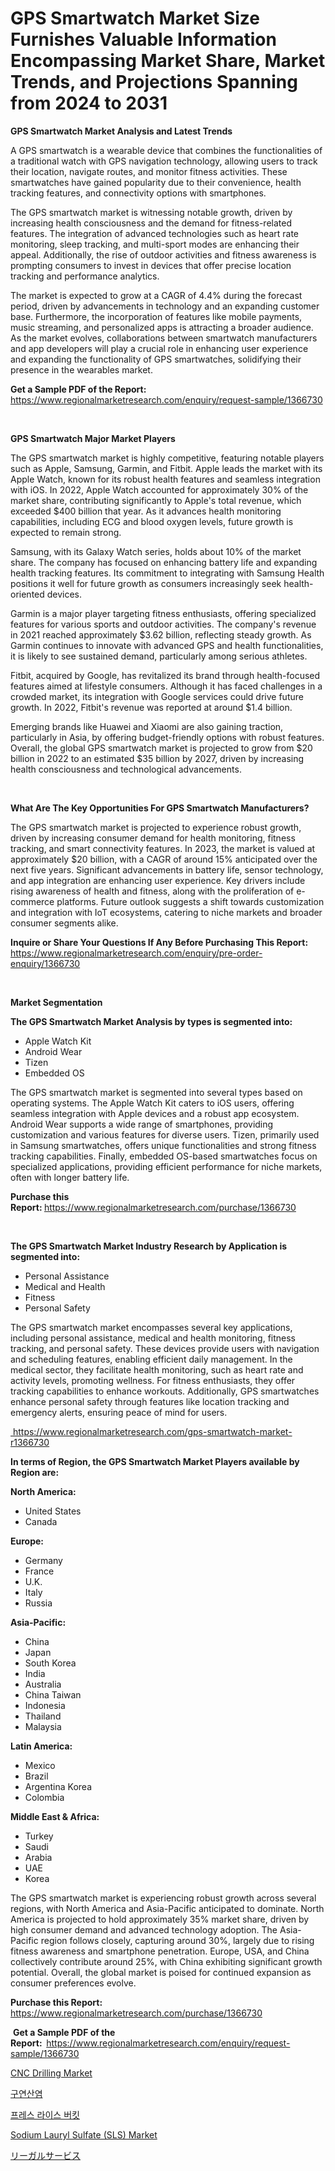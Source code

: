 <p><h1>GPS Smartwatch Market Size Furnishes Valuable Information Encompassing Market Share, Market Trends, and Projections Spanning from 2024 to 2031</h1></p><p><strong>GPS Smartwatch Market Analysis and Latest Trends</strong></p>
<p><p>A GPS smartwatch is a wearable device that combines the functionalities of a traditional watch with GPS navigation technology, allowing users to track their location, navigate routes, and monitor fitness activities. These smartwatches have gained popularity due to their convenience, health tracking features, and connectivity options with smartphones.</p><p>The GPS smartwatch market is witnessing notable growth, driven by increasing health consciousness and the demand for fitness-related features. The integration of advanced technologies such as heart rate monitoring, sleep tracking, and multi-sport modes are enhancing their appeal. Additionally, the rise of outdoor activities and fitness awareness is prompting consumers to invest in devices that offer precise location tracking and performance analytics.</p><p>The market is expected to grow at a CAGR of 4.4% during the forecast period, driven by advancements in technology and an expanding customer base. Furthermore, the incorporation of features like mobile payments, music streaming, and personalized apps is attracting a broader audience. As the market evolves, collaborations between smartwatch manufacturers and app developers will play a crucial role in enhancing user experience and expanding the functionality of GPS smartwatches, solidifying their presence in the wearables market.</p></p>
<p><strong>Get a Sample PDF of the Report:&nbsp;</strong> <a href="https://www.regionalmarketresearch.com/enquiry/request-sample/1366730">https://www.regionalmarketresearch.com/enquiry/request-sample/1366730</a></p>
<p>&nbsp;</p>
<p><strong>GPS Smartwatch Major Market Players</strong></p>
<p><p>The GPS smartwatch market is highly competitive, featuring notable players such as Apple, Samsung, Garmin, and Fitbit. Apple leads the market with its Apple Watch, known for its robust health features and seamless integration with iOS. In 2022, Apple Watch accounted for approximately 30% of the market share, contributing significantly to Apple's total revenue, which exceeded $400 billion that year. As it advances health monitoring capabilities, including ECG and blood oxygen levels, future growth is expected to remain strong.</p><p>Samsung, with its Galaxy Watch series, holds about 10% of the market share. The company has focused on enhancing battery life and expanding health tracking features. Its commitment to integrating with Samsung Health positions it well for future growth as consumers increasingly seek health-oriented devices.</p><p>Garmin is a major player targeting fitness enthusiasts, offering specialized features for various sports and outdoor activities. The company's revenue in 2021 reached approximately $3.62 billion, reflecting steady growth. As Garmin continues to innovate with advanced GPS and health functionalities, it is likely to see sustained demand, particularly among serious athletes.</p><p>Fitbit, acquired by Google, has revitalized its brand through health-focused features aimed at lifestyle consumers. Although it has faced challenges in a crowded market, its integration with Google services could drive future growth. In 2022, Fitbit's revenue was reported at around $1.4 billion.</p><p>Emerging brands like Huawei and Xiaomi are also gaining traction, particularly in Asia, by offering budget-friendly options with robust features. Overall, the global GPS smartwatch market is projected to grow from $20 billion in 2022 to an estimated $35 billion by 2027, driven by increasing health consciousness and technological advancements.</p></p>
<p>&nbsp;</p>
<p><strong>What Are The Key Opportunities For GPS Smartwatch Manufacturers?</strong></p>
<p><p>The GPS smartwatch market is projected to experience robust growth, driven by increasing consumer demand for health monitoring, fitness tracking, and smart connectivity features. In 2023, the market is valued at approximately $20 billion, with a CAGR of around 15% anticipated over the next five years. Significant advancements in battery life, sensor technology, and app integration are enhancing user experience. Key drivers include rising awareness of health and fitness, along with the proliferation of e-commerce platforms. Future outlook suggests a shift towards customization and integration with IoT ecosystems, catering to niche markets and broader consumer segments alike.</p></p>
<p><strong>Inquire or Share Your Questions If Any Before Purchasing This Report:</strong> <a href="https://www.regionalmarketresearch.com/enquiry/pre-order-enquiry/1366730">https://www.regionalmarketresearch.com/enquiry/pre-order-enquiry/1366730</a></p>
<p>&nbsp;</p>
<p><strong>Market Segmentation</strong></p>
<p><strong>The GPS Smartwatch Market Analysis by types is segmented into:</strong></p>
<p><ul><li>Apple Watch Kit</li><li>Android Wear</li><li>Tizen</li><li>Embedded OS</li></ul></p>
<p><p>The GPS smartwatch market is segmented into several types based on operating systems. The Apple Watch Kit caters to iOS users, offering seamless integration with Apple devices and a robust app ecosystem. Android Wear supports a wide range of smartphones, providing customization and various features for diverse users. Tizen, primarily used in Samsung smartwatches, offers unique functionalities and strong fitness tracking capabilities. Finally, embedded OS-based smartwatches focus on specialized applications, providing efficient performance for niche markets, often with longer battery life.</p></p>
<p><strong>Purchase this Report:&nbsp;</strong><a href="https://www.regionalmarketresearch.com/purchase/1366730">https://www.regionalmarketresearch.com/purchase/1366730</a></p>
<p>&nbsp;</p>
<p><strong>The GPS Smartwatch Market Industry Research by Application is segmented into:</strong></p>
<p><ul><li>Personal Assistance</li><li>Medical and Health</li><li>Fitness</li><li>Personal Safety</li></ul></p>
<p><p>The GPS smartwatch market encompasses several key applications, including personal assistance, medical and health monitoring, fitness tracking, and personal safety. These devices provide users with navigation and scheduling features, enabling efficient daily management. In the medical sector, they facilitate health monitoring, such as heart rate and activity levels, promoting wellness. For fitness enthusiasts, they offer tracking capabilities to enhance workouts. Additionally, GPS smartwatches enhance personal safety through features like location tracking and emergency alerts, ensuring peace of mind for users.</p></p>
<p><a href="https://www.regionalmarketresearch.com/gps-smartwatch-market-r1366730">&nbsp;https://www.regionalmarketresearch.com/gps-smartwatch-market-r1366730</a></p>
<p><strong>In terms of Region, the GPS Smartwatch Market Players available by Region are:</strong></p>
<p>
    <p> <strong> North America: </strong>
        <ul>
            <li>United States</li>
            <li>Canada</li>
        </ul>
        </p> 
    <p> <strong> Europe: </strong>
        <ul>
            <li>Germany</li>
            <li>France</li>
            <li>U.K.</li>
            <li>Italy</li>
            <li>Russia</li>
        </ul>
        </p> 
    <p> <strong> Asia-Pacific: </strong>
        <ul>
            <li>China</li>
            <li>Japan</li>
            <li>South Korea</li>
            <li>India</li>
            <li>Australia</li>
            <li>China Taiwan</li>
            <li>Indonesia</li>
            <li>Thailand</li>
            <li>Malaysia</li>
        </ul>
        </p> 
    <p> <strong> Latin America: </strong>
        <ul>
            <li>Mexico</li>
            <li>Brazil</li>
            <li>Argentina Korea</li>
            <li>Colombia</li>
        </ul>
        </p> 
    <p> <strong> Middle East & Africa: </strong>
        <ul>
            <li>Turkey</li>
            <li>Saudi</li>
            <li>Arabia</li>
            <li>UAE</li>
            <li>Korea</li>
        </ul>
    </p>
    </p>
<p><p>The GPS smartwatch market is experiencing robust growth across several regions, with North America and Asia-Pacific anticipated to dominate. North America is projected to hold approximately 35% market share, driven by high consumer demand and advanced technology adoption. The Asia-Pacific region follows closely, capturing around 30%, largely due to rising fitness awareness and smartphone penetration. Europe, USA, and China collectively contribute around 25%, with China exhibiting significant growth potential. Overall, the global market is poised for continued expansion as consumer preferences evolve.</p></p>
<p><strong>Purchase this Report: </strong><a href="https://www.regionalmarketresearch.com/purchase/1366730">https://www.regionalmarketresearch.com/purchase/1366730</a></p>
<p>&nbsp;<strong>Get a Sample PDF of the Report:&nbsp;&nbsp;</strong><a href="https://www.regionalmarketresearch.com/enquiry/request-sample/1366730">https://www.regionalmarketresearch.com/enquiry/request-sample/1366730</a></p>
<p><strong></strong></p>
<p><p><a href="https://www.linkedin.com/pulse/cnc-drilling-market-overview-regional-outlook-competitive-strategies-qvmte?trackingId=%2BK8DlxqlR%2FaM9nzZTs6mNQ%3D%3D">CNC Drilling Market</a></p><p><a href="https://medium.com/@ronp.aul/why-should-you-invest-in-citrates-b915fcf704d3?postPublishedType=repub">구연산염</a></p><p><a href="https://medium.com/@ronp.aul/%ED%94%84%EB%A0%88%EC%8A%A4-%EC%8C%80-%EB%B2%84%ED%82%B7-%EC%82%B0%EC%97%85-%EC%9D%B8%EC%82%AC%EC%9D%B4%ED%8A%B8-%EB%B3%B4%EA%B3%A0%EC%84%9C-%ED%94%84%EB%A0%88%EC%8A%A4-%EC%8C%80-%EB%B2%84%ED%82%B7-%EC%8B%9C%EC%9E%A5-%EB%8F%99%ED%96%A5-%EC%9D%91%EC%9A%A9-%ED%94%84%EB%A1%9C%EA%B7%B8%EB%9E%A8-%EB%B0%8F-%EA%B2%BD%EC%9F%81-%ED%99%98%EA%B2%BD-%EB%B6%84%EC%84%9D-2024-2031-0c9eeb16d74f?postPublishedType=repub">프레스 라이스 버킷</a></p><p><a href="https://issuu.com/reportprime-2/docs/sodium-lauryl-sulfate-sls-market-si_2d1063566b0a15">Sodium Lauryl Sulfate (SLS) Market</a></p><p><a href="https://medium.com/@uyjtuy6/%E6%B3%95%E5%BE%8B%E3%82%B5%E3%83%BC%E3%83%93%E3%82%B9%E7%94%A3%E6%A5%AD%E5%88%86%E6%9E%90%E3%83%AC%E3%83%9D%E3%83%BC%E3%83%88-%E5%B8%82%E5%A0%B4%E8%A6%8F%E6%A8%A1-%E3%82%B7%E3%82%A7%E3%82%A2-%E3%82%A2%E3%83%97%E3%83%AA%E3%82%B1%E3%83%BC%E3%82%B7%E3%83%A7%E3%83%B3%E5%88%A5%E3%81%AE%E3%83%88%E3%83%AC%E3%83%B3%E3%83%89-%E5%9C%B0%E5%9F%9F-%E7%AB%B6%E4%BA%89%E6%88%A6%E7%95%A5-2024%E5%B9%B4-2031%E5%B9%B4-b96b00d5d148?postPublishedType=repub">リーガルサービス</a></p></p>